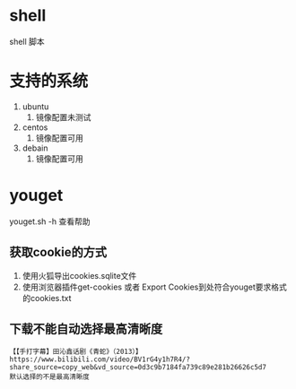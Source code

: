 # shell
shell 脚本

# 支持的系统
1. ubuntu
    1. 镜像配置未测试
2. centos 
    1. 镜像配置可用
3. debain
    1. 镜像配置可用


# youget
youget.sh -h 查看帮助
## 获取cookie的方式
1. 使用火狐导出cookies.sqlite文件
2. 使用浏览器插件get-cookies 或者 Export Cookies到处符合youget要求格式的cookies.txt
## 下载不能自动选择最高清晰度
    【【手打字幕】田沁鑫话剧《青蛇》（2013）】 https://www.bilibili.com/video/BV1rG4y1h7R4/?share_source=copy_web&vd_source=0d3c9b7184fa739c89e281b26626c5d7
    默认选择的不是最高清晰度

